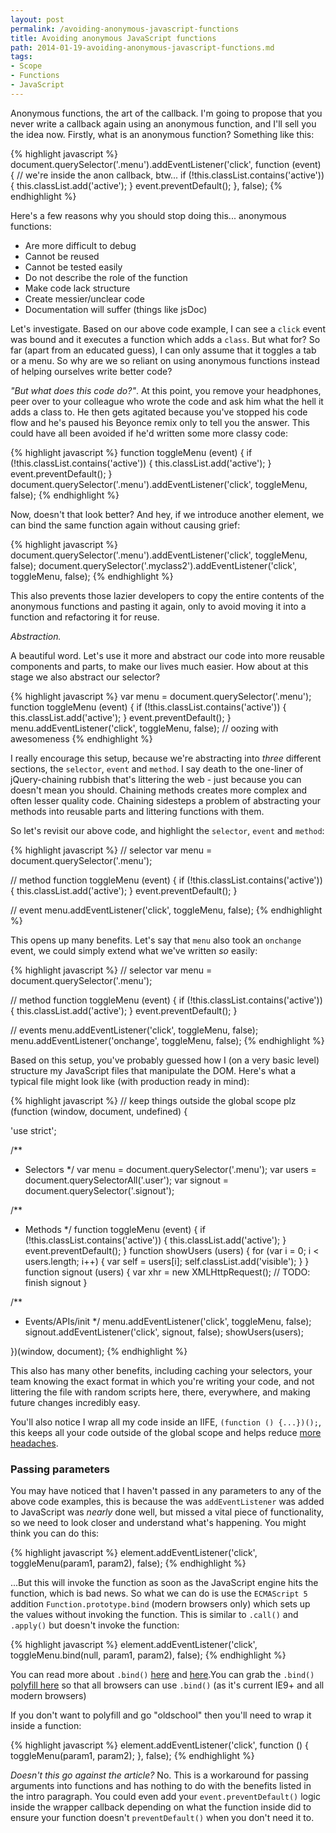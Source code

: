 ```yaml
---
layout: post
permalink: /avoiding-anonymous-javascript-functions
title: Avoiding anonymous JavaScript functions
path: 2014-01-19-avoiding-anonymous-javascript-functions.md
tags:
- Scope
- Functions
- JavaScript
---
```


Anonymous functions, the art of the callback. I'm going to propose that you never write a callback again using an anonymous function, and I'll sell you the idea now. Firstly, what is an anonymous function? Something like this:

{% highlight javascript %}
document.querySelector('.menu').addEventListener('click', function (event) {
  // we're inside the anon callback, btw...
  if (!this.classList.contains('active')) {
    this.classList.add('active');
  }
  event.preventDefault();
}, false);
{% endhighlight %}

Here's a few reasons why you should stop doing this... anonymous functions:

* Are more difficult to debug
* Cannot be reused
* Cannot be tested easily
* Do not describe the role of the function
* Make code lack structure
* Create messier/unclear code
* Documentation will suffer (things like jsDoc)

Let's investigate. Based on our above code example, I can see a `click` event was bound and it executes a function which adds a `class`. But what for? So far (apart from an educated guess), I can only assume that it toggles a tab or a menu. So why are we so reliant on using anonymous functions instead of helping ourselves write better code?

_"But what does this code do?"_. At this point, you remove your headphones, peer over to your colleague who wrote the code and ask him what the hell it adds a class to. He then gets agitated because you've stopped his code flow and he's paused his Beyonce remix only to tell you the answer. This could have all been avoided if he'd written some more classy code:

{% highlight javascript %}
function toggleMenu (event) {
  if (!this.classList.contains('active')) {
    this.classList.add('active');
  }
  event.preventDefault();
}
document.querySelector('.menu').addEventListener('click', toggleMenu, false);
{% endhighlight %}

Now, doesn't that look better? And hey, if we introduce another element, we can bind the same function again without causing grief:

{% highlight javascript %}
document.querySelector('.menu').addEventListener('click', toggleMenu, false);
document.querySelector('.myclass2').addEventListener('click', toggleMenu, false);
{% endhighlight %}

This also prevents those lazier developers to copy the entire contents of the anonymous functions and pasting it again, only to avoid moving it into a function and refactoring it for reuse.

_Abstraction._

A beautiful word. Let's use it more and abstract our code into more reusable components and parts, to make our lives much easier. How about at this stage we also abstract our selector?

{% highlight javascript %}
var menu = document.querySelector('.menu');
function toggleMenu (event) {
  if (!this.classList.contains('active')) {
    this.classList.add('active');
  }
  event.preventDefault();
}
menu.addEventListener('click', toggleMenu, false); // oozing with awesomeness
{% endhighlight %}

I really encourage this setup, because we're abstracting into _three_ different sections, the `selector`, `event` and `method`. I say death to the one-liner of jQuery-chaining rubbish that's littering the web - just because you can doesn't mean you should. Chaining methods creates more complex and often lesser quality code. Chaining sidesteps a problem of abstracting your methods into reusable parts and littering functions with them.

So let's revisit our above code, and highlight the `selector`, `event` and `method`:

{% highlight javascript %}
// selector
var menu = document.querySelector('.menu');

// method
function toggleMenu (event) {
  if (!this.classList.contains('active')) {
    this.classList.add('active');
  }
  event.preventDefault();
}

// event
menu.addEventListener('click', toggleMenu, false);
{% endhighlight %}

This opens up many benefits. Let's say that `menu` also took an `onchange` event, we could simply extend what we've written _so_ easily:

{% highlight javascript %}
// selector
var menu = document.querySelector('.menu');

// method
function toggleMenu (event) {
  if (!this.classList.contains('active')) {
    this.classList.add('active');
  }
  event.preventDefault();
}

// events
menu.addEventListener('click', toggleMenu, false);
menu.addEventListener('onchange', toggleMenu, false);
{% endhighlight %}

Based on this setup, you've probably guessed how I (on a very basic level) structure my JavaScript files that manipulate the DOM. Here's what a typical file might look like (with production ready in mind):

{% highlight javascript %}
// keep things outside the global scope plz
(function (window, document, undefined) {

  'use strict';

  /**
   * Selectors
   */
  var menu = document.querySelector('.menu');
  var users = document.querySelectorAll('.user');
  var signout = document.querySelector('.signout');

  /**
   * Methods
   */
  function toggleMenu (event) {
    if (!this.classList.contains('active')) {
      this.classList.add('active');
    }
    event.preventDefault();
  }
  function showUsers (users) {
    for (var i = 0; i < users.length; i++) {
      var self = users[i];
      self.classList.add('visible');
    }
  }
  function signout (users) {
    var xhr = new XMLHttpRequest();
    // TODO: finish signout
  }

  /**
   * Events/APIs/init
   */
  menu.addEventListener('click', toggleMenu, false);
  signout.addEventListener('click', signout, false);
  showUsers(users);


})(window, document);
{% endhighlight %}

This also has many other benefits, including caching your selectors, your team knowing the exact format in which you're writing your code, and not littering the file with random scripts here, there, everywhere, and making future changes incredibly easy.

You'll also notice I wrap all my code inside an IIFE, `(function () {...})();`, this keeps all your code outside of the global scope and helps reduce [more headaches](/everything-you-wanted-to-know-about-javascript-scope).

### Passing parameters

You may have noticed that I haven't passed in any parameters to any of the above code examples, this is because the was `addEventListener` was added to JavaScript was _nearly_ done well, but missed a vital piece of functionality, so we need to look closer and understand what's happening. You might think you can do this:

{% highlight javascript %}
element.addEventListener('click', toggleMenu(param1, param2), false);
{% endhighlight %}

...But this will invoke the function as soon as the JavaScript engine hits the function, which is bad news. So what we can do is use the `ECMAScript 5` addition `Function.prototype.bind` (modern browsers only) which sets up the values without invoking the function. This is similar to `.call()` and `.apply()` but doesn't invoke the function:

{% highlight javascript %}
element.addEventListener('click', toggleMenu.bind(null, param1, param2), false);
{% endhighlight %}

You can read more about `.bind()` [here](/everything-you-wanted-to-know-about-javascript-scope) and [here](https://developer.mozilla.org/en-US/docs/Web/JavaScript/Reference/Global_Objects/Function/bind).You can grab the `.bind()` [polyfill here](https://developer.mozilla.org/en-US/docs/Web/JavaScript/Reference/Global_Objects/Function/bind) so that all browsers can use `.bind()` (as it's current IE9+ and all modern browsers)

If you don't want to polyfill and go "oldschool" then you'll need to wrap it inside a function:

{% highlight javascript %}
element.addEventListener('click', function () {
  toggleMenu(param1, param2);
}, false);
{% endhighlight %}

_Doesn't this go against the article?_ No. This is a workaround for passing arguments into functions and has nothing to do with the benefits listed in the intro paragraph. You could even add your `event.preventDefault()` logic inside the wrapper callback depending on what the function inside did to ensure your function doesn't `preventDefault()` when you don't need it to.
